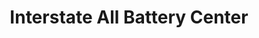 ---
title: "Interstate All Battery Center"
url: /lincoln/interstate-all-battery-center/
shop: electronics
---